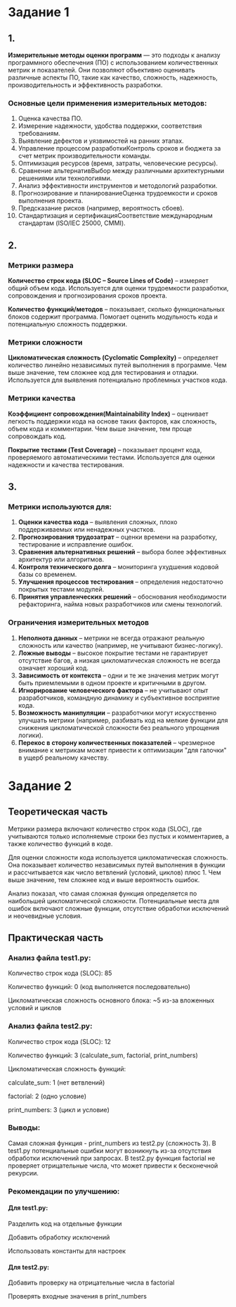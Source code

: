 # Задание 1

<h2>1.</h2>

**Измерительные методы оценки программ** — это подходы к анализу программного обеспечения (ПО) с использованием количественных метрик и показателей. Они позволяют объективно оценивать различные аспекты ПО, такие как качество, сложность, надежность, производительность и эффективность разработки.

<h3>Основные цели применения измерительных методов:</h3>

1. Оценка качества ПО.
2. Измерение надежности, удобства поддержки, соответствия требованиям.
3. Выявление дефектов и уязвимостей на ранних этапах.
4. Управление процессом разработкиКонтроль сроков и бюджета за счет метрик производительности команды.
5. Оптимизация ресурсов (время, затраты, человеческие ресурсы).
6. Cравнение альтернативВыбор между различными архитектурными решениями или технологиями.
7. Анализ эффективности инструментов и методологий разработки.
8. Прогнозирование и планированиеОценка трудоемкости и сроков выполнения проекта.
9. Предсказание рисков (например, вероятность сбоев).
10. Стандартизация и сертификацияСоответствие международным стандартам (ISO/IEC 25000, CMMI).

<h2>2.</h2>

<h3>Метрики размера</h3>

**Количество строк кода (SLOC – Source Lines of Code)** – измеряет общий объем кода. Используется для оценки трудоемкости разработки, сопровождения и прогнозирования сроков проекта.

**Количество функций/методов** – показывает, сколько функциональных блоков содержит программа. Помогает оценить модульность кода и потенциальную сложность поддержки.

<h3>Метрики сложности</h3>

**Цикломатическая сложность (Cyclomatic Complexity)** – определяет количество линейно независимых путей выполнения в программе. Чем выше значение, тем сложнее код для тестирования и отладки. Используется для выявления потенциально проблемных участков кода.

<h3>Метрики качества</h3>

**Коэффициент сопровождения(Maintainability Index)** – оценивает легкость поддержки кода на основе таких факторов, как сложность, объем кода и комментарии. Чем выше значение, тем проще сопровождать код.

**Покрытие тестами (Test Coverage)** – показывает процент кода, проверяемого автоматическими тестами. Используется для оценки надежности и качества тестирования.

<h2>3.</h2>

<h3>Метрики используются для:</h3>

1. **Оценки качества кода** – выявления сложных, плохо поддерживаемых или ненадежных участков.  
2. **Прогнозирования трудозатрат** – оценки времени на разработку, тестирование и исправление ошибок.  
3. **Сравнения альтернативных решений** – выбора более эффективных архитектур или алгоритмов.  
4. **Контроля технического долга** – мониторинга ухудшения кодовой базы со временем.  
5. **Улучшения процессов тестирования** – определения недостаточно покрытых тестами модулей.  
6. **Принятия управленческих решений** – обоснования необходимости рефакторинга, найма новых разработчиков или смены технологий.  

<h3>Ограничения измерительных методов</h3>

1. **Неполнота данных** – метрики не всегда отражают реальную сложность или качество (например, не учитывают бизнес-логику).
2. **Ложные выводы** – высокое покрытие тестами не гарантирует отсутствие багов, а низкая цикломатическая сложность не всегда означает хороший код.
3. **Зависимость от контекста** – одни и те же значения метрик могут быть приемлемыми в одном проекте и критичными в другом.
4. **Игнорирование человеческого фактора** – не учитывают опыт разработчиков, командную динамику и субъективное восприятие кода.
5. **Возможность манипуляции** – разработчики могут искусственно улучшать метрики (например, разбивать код на мелкие функции для снижения цикломатической сложности без реального упрощения логики).
6. **Перекос в сторону количественных показателей** – чрезмерное внимание к метрикам может привести к оптимизации "для галочки" в ущерб реальному качеству.

# Задание 2

<h2>Теоретическая часть</h2>

Метрики размера включают количество строк кода (SLOC), где учитываются только исполняемые строки без пустых и комментариев, а также количество функций в коде.

Для оценки сложности кода используется цикломатическая сложность. Она показывает количество независимых путей выполнения в функции и рассчитывается как число ветвлений (условий, циклов) плюс 1. Чем выше значение, тем сложнее код и выше вероятность ошибок.

Анализ показал, что самая сложная функция определяется по наибольшей цикломатической сложности. Потенциальные места для ошибок включают сложные функции, отсутствие обработки исключений и неочевидные условия.

<h2>Практическая часть</h2>

<h3>Анализ файла test1.py:</h3>

Количество строк кода (SLOC): 85

Количество функций: 0 (код выполняется последовательно)

Цикломатическая сложность основного блока: ~5 из-за вложенных условий и циклов

<h3>Анализ файла test2.py:</h3>

Количество строк кода (SLOC): 12

Количество функций: 3 (calculate_sum, factorial, print_numbers)

Цикломатическая сложность функций:

calculate_sum: 1 (нет ветвлений)

factorial: 2 (одно условие)

print_numbers: 3 (цикл и условие)

<h3>Выводы:</h3>

Самая сложная функция - print_numbers из test2.py (сложность 3). В  test1.py потенциальные ошибки могут возникнуть из-за отсутствия обработки исключений при запросах. В test2.py функция factorial не проверяет отрицательные числа, что может привести к бесконечной рекурсии.

<h3>Рекомендации по улучшению:</h3>

<h4>Для test1.py:</h4>

Разделить код на отдельные функции

Добавить обработку исключений

Использовать константы для настроек

<h4> Для test2.py:</h4>
  
Добавить проверку на отрицательные числа в factorial

Проверять входные значения в print_numbers
